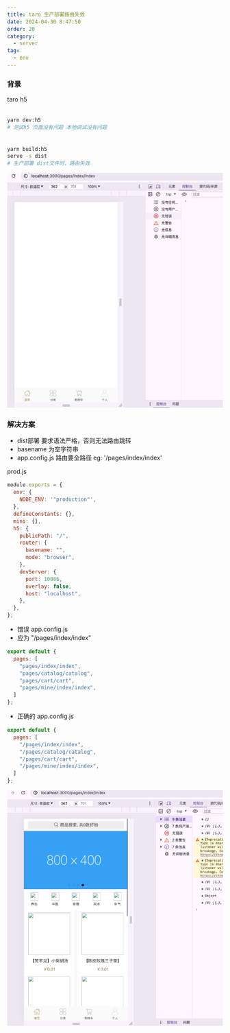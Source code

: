 ```yaml
---
title: taro 生产部署路由失效
date: 2024-04-30 8:47:50
order: 20
category:
  - server
tag:
  - env
---
```


### 背景

taro h5

```bash

yarn dev:h5  
# 测试h5 页面没有问题 本地调试没有问题


yarn build:h5 
serve -s dist
# 生产部署 dist文件时，路由失效

```

![tab可切换 路由失效](images/taro-router-blank.png)


### 解决方案

* dist部署 要求语法严格，否则无法路由跳转
* basename 为空字符串
* app.config.js 路由要全路径  eg: '/pages/index/index'

prod.js 
```js
module.exports = {
  env: {
    NODE_ENV: '"production"',
  },
  defineConstants: {},
  mini: {},
  h5: {
    publicPath: "/",
    router: {
      basename: "",
      mode: "browser",
    },
    devServer: {
      port: 10086,
      overlay: false,
      host: "localhost",
    },
  },
};

```


* 错误 app.config.js
* 应为 "/pages/index/index"
```js
export default {
  pages: [
    "pages/index/index",
    "pages/catalog/catalog",
    "pages/cart/cart",
    "pages/mine/index/index",
  ]
};
```

* 正确的 app.config.js
```js
export default {
  pages: [
    "/pages/index/index",
    "/pages/catalog/catalog",
    "/pages/cart/cart",
    "/pages/mine/index/index",
  ]
};
```


![路由正常](images/taro-router-work.png)

